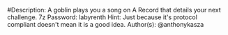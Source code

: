 #Description:
A goblin plays you a song on A Record that details your next
challenge.
7z Password: labyrenth
Hint: Just because it's protocol compliant doesn't mean it is a good
idea.
Author(s): @anthonykasza
